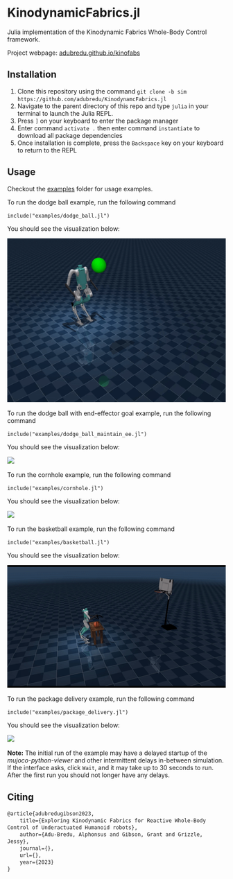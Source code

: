 # KinodynamicFabrics.jl
Julia implementation of the Kinodynamic Fabrics Whole-Body Control framework.

Project webpage: [adubredu.github.io/kinofabs](http://adubredu.github.io/kinofabs)

## Installation
1. Clone this repository using the command `git clone -b sim https://github.com/adubredu/KinodynamcFabrics.jl`
2. Navigate to the parent directory of this repo and type  `julia` in your terminal to launch the Julia REPL.
3. Press `]` on your keyboard to enter the package manager 
4. Enter command `activate .` then enter command `instantiate` to download all package dependencies
5. Once installation is complete, press the `Backspace` key on your keyboard to return to the REPL

## Usage
Checkout the [examples](examples) folder for usage examples.

To run the dodge ball example, run the following command
```
include("examples/dodge_ball.jl")
```

You should see the visualization below:


![](media/dodge.gif)


To run the dodge ball with end-effector goal example, run the following command
```
include("examples/dodge_ball_maintain_ee.jl")
```

You should see the visualization below:


![](media/trailer.gif)


To run the cornhole example, run the following command
```
include("examples/cornhole.jl")
```

You should see the visualization below:


![](media/cornhole.gif)


To run the basketball example, run the following command
```
include("examples/basketball.jl")
```

You should see the visualization below:


![](media/basketball.gif)



To run the package delivery example, run the following command
```
include("examples/package_delivery.jl")
```

You should see the visualization below:


![](media/package_delivery.gif)


**Note:** The initial run of the example may have a delayed startup of the *mujoco-python-viewer* and other intermittent delays in-between simulation. If the interface asks, click `Wait`, and it may take up to 30 seconds to run. After the first run you should not longer have any delays. 

## Citing
```
@article{adubredugibson2023,
    title={Exploring Kinodynamic Fabrics for Reactive Whole-Body Control of Underactuated Humanoid robots},
    author={Adu-Bredu, Alphonsus and Gibson, Grant and Grizzle, Jessy},
    journal={},
    url={},
    year={2023}
}
```

